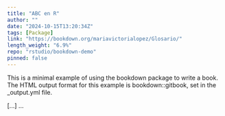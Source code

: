 ```yaml
---
title: "ABC en R"
author: ""
date: "2024-10-15T13:20:34Z"
tags: [Package]
link: "https://bookdown.org/mariavictorialopez/Glosario/"
length_weight: "6.9%"
repo: "rstudio/bookdown-demo"
pinned: false
---
```


<p>This is a minimal example of using the bookdown package to write a book. The HTML output format for this example is bookdown::gitbook, set in the _output.yml file.</p> [...]  ...
